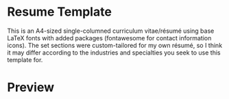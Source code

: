 # Resume Template

This is an A4-sized single-columned curriculum vitae/résumé using base LaTeX fonts with added packages (fontawesome for contact information icons). The set sections were custom-tailored for my own résumé, so I think it may differ according to the industries and specialties you seek to use this template for.

# Preview
